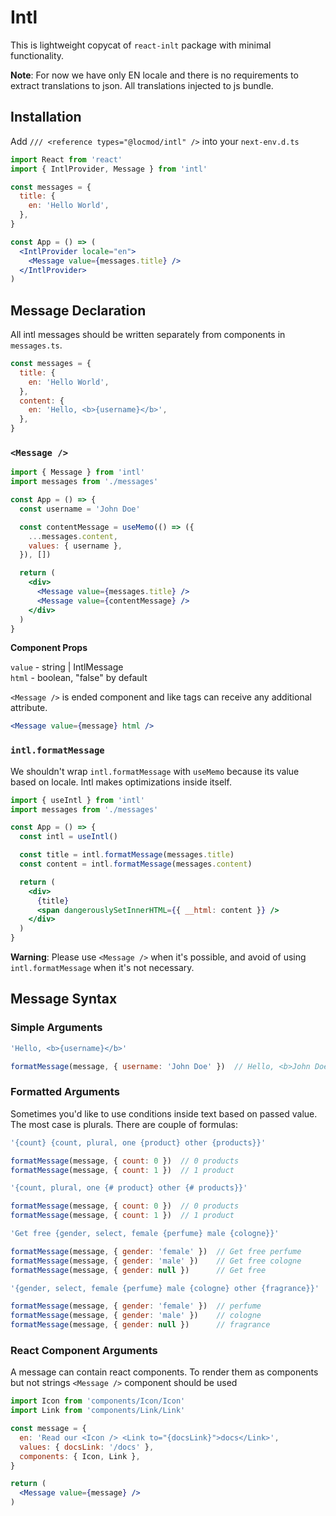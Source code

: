 # Intl

This is lightweight copycat of `react-inlt` package with minimal functionality.

**Note**: For now we have only EN locale and there is no requirements to extract translations to json. All translations 
injected to js bundle.


## Installation

Add `/// <reference types="@locmod/intl" />` into your `next-env.d.ts`

```jsx harmony
import React from 'react'
import { IntlProvider, Message } from 'intl'

const messages = {
  title: {
    en: 'Hello World',
  },
}

const App = () => (
  <IntlProvider locale="en">
    <Message value={messages.title} />
  </IntlProvider>
)
```

## Message Declaration

All intl messages should be written separately from components in `messages.ts`.

```javascript
const messages = {
  title: {
    en: 'Hello World',
  },
  content: {
    en: 'Hello, <b>{username}</b>',
  },
}
```

### `<Message />`

```jsx harmony
import { Message } from 'intl'
import messages from './messages'

const App = () => {
  const username = 'John Doe'

  const contentMessage = useMemo(() => ({
    ...messages.content, 
    values: { username },
  }), [])

  return (
    <div>
      <Message value={messages.title} />
      <Message value={contentMessage} />
    </div>
  )
}
```

**Component Props**

`value` - string | IntlMessage<br />
`html` - boolean, "false" by default

`<Message />` is ended component and like tags can receive any additional attribute.

```jsx harmony
<Message value={message} html />
```

### `intl.formatMessage`

We shouldn't wrap `intl.formatMessage` with `useMemo` because its value based on locale. 
Intl makes optimizations inside itself. 

```jsx harmony
import { useIntl } from 'intl'
import messages from './messages'

const App = () => {
  const intl = useIntl()

  const title = intl.formatMessage(messages.title)
  const content = intl.formatMessage(messages.content)

  return (
    <div>
      {title}
      <span dangerouslySetInnerHTML={{ __html: content }} />
    </div>
  )
}
```

**Warning**: Please use `<Message />` when it's possible, and avoid of using `intl.formatMessage` when it's not necessary. 

## Message Syntax

### Simple Arguments

```javascript
'Hello, <b>{username}</b>'

formatMessage(message, { username: 'John Doe' })  // Hello, <b>John Doe</b>
```

### Formatted Arguments

Sometimes you'd like to use conditions inside text based on passed value. The most case is plurals. 
There are couple of formulas:

```javascript
'{count} {count, plural, one {product} other {products}}'

formatMessage(message, { count: 0 })  // 0 products
formatMessage(message, { count: 1 })  // 1 product
```

```javascript
'{count, plural, one {# product} other {# products}}'

formatMessage(message, { count: 0 })  // 0 products
formatMessage(message, { count: 1 })  // 1 product
```

```javascript
'Get free {gender, select, female {perfume} male {cologne}}'

formatMessage(message, { gender: 'female' })  // Get free perfume
formatMessage(message, { gender: 'male' })    // Get free cologne
formatMessage(message, { gender: null })      // Get free
```

```javascript
'{gender, select, female {perfume} male {cologne} other {fragrance}}'

formatMessage(message, { gender: 'female' })  // perfume
formatMessage(message, { gender: 'male' })    // cologne
formatMessage(message, { gender: null })      // fragrance
```

### React Component Arguments

A message can contain react components. To render them as components but not strings `<Message />` component should be used

```jsx harmony
import Icon from 'components/Icon/Icon'
import Link from 'components/Link/Link'

const message = { 
  en: 'Read our <Icon /> <Link to="{docsLink}">docs</Link>',
  values: { docsLink: '/docs' },
  components: { Icon, Link },
}

return (
  <Message value={message} />
)
```
